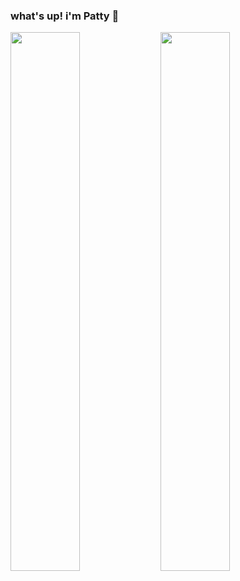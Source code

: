 ### what's up! i'm Patty 🫡

<img align='left' width='47%' src="https://github-readme-stats.vercel.app/api?username=pattyarao&theme=nightowl&show_icons=true"/>
<img align='left' width='47%' src="https://github-readme-stats.vercel.app/api/top-langs/?username=pattyarao&layout=compact"/>
